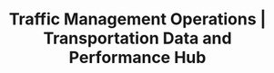 ---
layout: fullscreen-map
title: Traffic Management Operations | Transportation Data and Performance Hub 
title_short: Traffic Management Operations
description: 
custom_js:
- leaflet.extra-markers.min
- map.layers.config
- state-plane-convert
- ops.map
custom_css:
- leaflet.extra-markers.min
- dashboard
- fullscreen-map
---